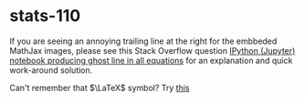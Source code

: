 # stats-110

If you are seeing an annoying trailing line at the right for the embbeded MathJax images,
please see this Stack Overflow question [IPython (Jupyter) notebook producing ghost line in all
equations](http://stackoverflow.com/questions/35171714/ipython-jupyter-notebook-producing-ghost-line-in-all-equations) for an explanation and quick work-around solution.

Can't remember that $\LaTeX$ symbol? Try [this](http://detexify.kirelabs.org/classify.html)

